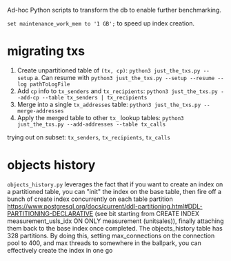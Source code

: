 Ad-hoc Python scripts to transform the db to enable further benchmarking.

`set maintenance_work_mem to '1 GB';` to speed up index creation.

# migrating txs

1. Create unpartitioned table of `(tx, cp)`: `python3 just_the_txs.py --setup`
   a. Can resume with `python3 just_the_txs.py --setup --resume --log pathToLogFile`
2. Add `cp` info to `tx_senders` and `tx_recipients`: `python3 just_the_txs.py --add-cp --table tx_senders | tx_recipients`
3. Merge into a single `tx_addresses` table: `python3 just_the_txs.py --merge-addresses`
4. Apply the merged table to other `tx_` lookup tables: `python3 just_the_txs.py --add-addresses --table tx_calls`

trying out on subset: `tx_senders`, `tx_recipients`, `tx_calls`


# objects history
`objects_history.py` leverages the fact that if you want to create an index on a partitioned table, you can "init" the index on the base table, then fire off a bunch of create index concurrently on each table partition https://www.postgresql.org/docs/current/ddl-partitioning.html#DDL-PARTITIONING-DECLARATIVE (see bit starting from CREATE INDEX measurement_usls_idx ON ONLY measurement (unitsales)), finally attaching them back to the base index once completed. The objects_history table has 328 partitions. By doing this, setting max_connections on the connection pool to 400, and max threads to somewhere in the ballpark, you can effectively create the index in one go
